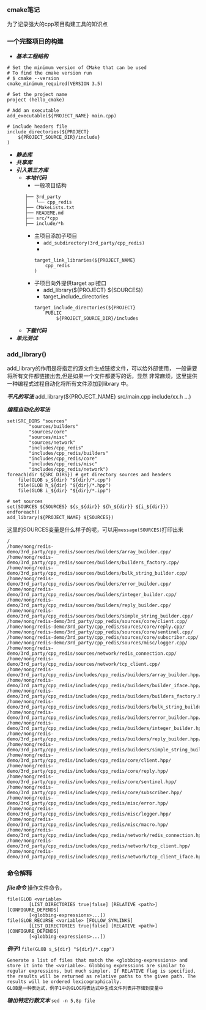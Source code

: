 ### cmake笔记
为了记录强大的cpp项目构建工具的知识点

### 一个完整项目的构建
- ***基本工程结构***
```
# Set the minimum version of CMake that can be used
# To find the cmake version run
# $ cmake --version
cmake_minimum_required(VERSION 3.5)

# Set the project name
project (hello_cmake)

# Add an executable
add_executable(${PROJECT_NAME} main.cpp)

# include headers file
include_directories(${PROJECT}
    ${PROJECT_SOURCE_DIR}/include}
)
```
- ***静态库***
- ***共享库***
- ***引入第三方库***
    - ***本地代码***
        - 一般项目结构
        ```
        ├── 3rd_party
        │   └── cpp_redis
        ├── CMakeLists.txt
        ├── READEME.md
        ├── src/*cpp
        ├── include/*h
        ```
        - 主项目添加子项目
            - `add_subdirectory(3rd_party/cpp_redis)`
            - 
            ```
            target_link_libraries(${PROJECT_NAME}
                cpp_redis
            )
            ```
        - 子项目向外提供target api接口
            - add_library(${PROJECT} ${SOURCES})
            - target_include_directories
            ```
            target_include_directories(${PROJECT}
                PUBLIC
                    ${PROJECT_SOURCE_DIR}/includes
            ```
    - ***下载代码***
- ***单元测试***
### add_library()
add_library的作用是将指定的源文件生成链接文件，可以给外部使用，
一般需要将所有文件都链接出去,但是如果一个文件都要写的话，显然
非常麻烦，这里提供一种编程式过程自动化将所有文件添加到library
中。

***平凡的写法***
add_library(${PROJECT_NAME} src/main.cpp include/xx.h ...)

***编程自动化的写法***
```
set(SRC_DIRS "sources"
        "sources/builders"
        "sources/core"
        "sources/misc"
        "sources/network"
        "includes/cpp_redis"
        "includes/cpp_redis/builders"
        "includes/cpp_redis/core"
        "includes/cpp_redis/misc"
        "includes/cpp_redis/network")
foreach(dir ${SRC_DIRS}) # get directory sources and headers
    file(GLOB s_${dir} "${dir}/*.cpp")
    file(GLOB h_${dir} "${dir}/*.hpp")
    file(GLOB i_${dir} "${dir}/*.ipp")

# set sources
set(SOURCES ${SOURCES} ${s_${dir}} ${h_${dir}} ${i_${dir}})
endforeach()
add_library(${PROJECT_NAME} ${SOURCES})

```
这里的SOURCES变量是什么样子的呢，可以用`message(SOURCES)`打印出来
```
/
/home/nong/redis-demo/3rd_party/cpp_redis/sources/builders/array_builder.cpp/
/home/nong/redis-demo/3rd_party/cpp_redis/sources/builders/builders_factory.cpp/
/home/nong/redis-demo/3rd_party/cpp_redis/sources/builders/bulk_string_builder.cpp/
/home/nong/redis-demo/3rd_party/cpp_redis/sources/builders/error_builder.cpp/
/home/nong/redis-demo/3rd_party/cpp_redis/sources/builders/integer_builder.cpp/
/home/nong/redis-demo/3rd_party/cpp_redis/sources/builders/reply_builder.cpp/
/home/nong/redis-demo/3rd_party/cpp_redis/sources/builders/simple_string_builder.cpp/
/home/nong/redis-demo/3rd_party/cpp_redis/sources/core/client.cpp/
/home/nong/redis-demo/3rd_party/cpp_redis/sources/core/reply.cpp/
/home/nong/redis-demo/3rd_party/cpp_redis/sources/core/sentinel.cpp/
/home/nong/redis-demo/3rd_party/cpp_redis/sources/core/subscriber.cpp/
/home/nong/redis-demo/3rd_party/cpp_redis/sources/misc/logger.cpp/
/home/nong/redis-demo/3rd_party/cpp_redis/sources/network/redis_connection.cpp/
/home/nong/redis-demo/3rd_party/cpp_redis/sources/network/tcp_client.cpp/
/home/nong/redis-demo/3rd_party/cpp_redis/includes/cpp_redis/builders/array_builder.hpp/
/home/nong/redis-demo/3rd_party/cpp_redis/includes/cpp_redis/builders/builder_iface.hpp/
/home/nong/redis-demo/3rd_party/cpp_redis/includes/cpp_redis/builders/builders_factory.hpp/
/home/nong/redis-demo/3rd_party/cpp_redis/includes/cpp_redis/builders/bulk_string_builder.hpp/
/home/nong/redis-demo/3rd_party/cpp_redis/includes/cpp_redis/builders/error_builder.hpp/
/home/nong/redis-demo/3rd_party/cpp_redis/includes/cpp_redis/builders/integer_builder.hpp/
/home/nong/redis-demo/3rd_party/cpp_redis/includes/cpp_redis/builders/reply_builder.hpp/
/home/nong/redis-demo/3rd_party/cpp_redis/includes/cpp_redis/builders/simple_string_builder.hpp/
/home/nong/redis-demo/3rd_party/cpp_redis/includes/cpp_redis/core/client.hpp/
/home/nong/redis-demo/3rd_party/cpp_redis/includes/cpp_redis/core/reply.hpp/
/home/nong/redis-demo/3rd_party/cpp_redis/includes/cpp_redis/core/sentinel.hpp/
/home/nong/redis-demo/3rd_party/cpp_redis/includes/cpp_redis/core/subscriber.hpp/
/home/nong/redis-demo/3rd_party/cpp_redis/includes/cpp_redis/misc/error.hpp/
/home/nong/redis-demo/3rd_party/cpp_redis/includes/cpp_redis/misc/logger.hpp/
/home/nong/redis-demo/3rd_party/cpp_redis/includes/cpp_redis/misc/macro.hpp/
/home/nong/redis-demo/3rd_party/cpp_redis/includes/cpp_redis/network/redis_connection.hpp/
/home/nong/redis-demo/3rd_party/cpp_redis/includes/cpp_redis/network/tcp_client.hpp/
/home/nong/redis-demo/3rd_party/cpp_redis/includes/cpp_redis/network/tcp_client_iface.hpp
```

### 命令解释

***file命令*** 操作文件命令，
```
file(GLOB <variable>
        [LIST_DIRECTORIES true|false] [RELATIVE <path>] [CONFIGURE_DEPENDS]
        [<globbing-expressions>...])
file(GLOB_RECURSE <variable> [FOLLOW_SYMLINKS]
        [LIST_DIRECTORIES true|false] [RELATIVE <path>] [CONFIGURE_DEPENDS]
        [<globbing-expressions>...])
```
***例子1*** `file(GLOB s_${dir} "${dir}/*.cpp")`

```
Generate a list of files that match the <globbing-expressions> and store it into the <variable>. Globbing expressions are similar to regular expressions, but much simpler. If RELATIVE flag is specified, the results will be returned as relative paths to the given path. The results will be ordered lexicographically.
GLOB是一种表达式，例子1中的GLOG将表达式中生成文件列表并存储到变量中
```
***输出特定行数文本*** `sed -n 5,8p file`

